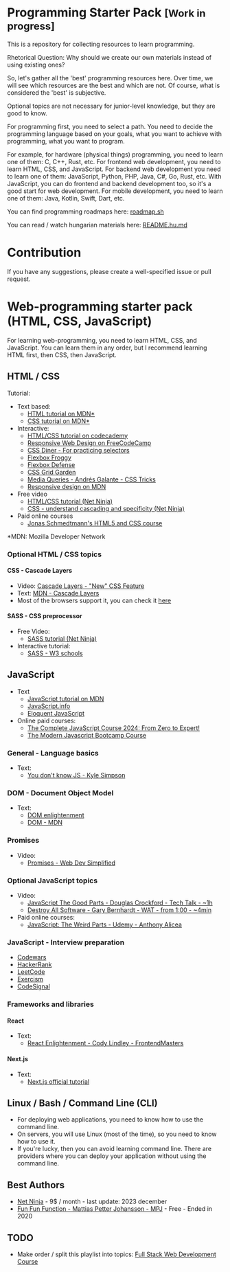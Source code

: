 # Programming Starter Pack <small>[Work in progress]</small>

This is a repository for collecting resources to learn programming.

Rhetorical Question: Why should we create our own materials instead of using existing ones?

So, let's gather all the 'best' programming resources here. Over time, we will see which resources are the best and which are not. Of course, what is considered the 'best' is subjective.

Optional topics are not necessary for junior-level knowledge, but they are good to know.

For programming first, you need to select a path.
You need to decide the programming language based on your goals,
what you want to achieve with programming, what you want to program.

For example, for hardware (physical things) programming, you need to learn one of them: C, C++, Rust, etc.
For frontend web development, you need to learn HTML, CSS, and JavaScript.
For backend web development you need to learn one of them: JavaScript, Python, PHP, Java, C#, Go, Rust, etc.
With JavaScript, you can do frontend and backend development too, so it's a good start for web development.
For mobile development, you need to learn one of them: Java, Kotlin, Swift, Dart, etc.

You can find programming roadmaps here: [roadmap.sh](https://roadmap.sh/)

You can read / watch hungarian materials here: [README.hu.md](README.hu.md)

# Contribution

If you have any suggestions, please create a well-specified issue or pull request.

# Web-programming starter pack (HTML, CSS, JavaScript)

For learning web-programming, you need to learn HTML, CSS, and JavaScript.
You can learn them in any order, but I recommend learning HTML first, then CSS, then JavaScript.

## HTML / CSS

Tutorial:
- Text based:
  - [HTML tutorial on MDN*](https://developer.mozilla.org/en-US/docs/Web/HTML)
  - [CSS tutorial on MDN*](https://developer.mozilla.org/en-US/docs/Web/CSS)
- Interactive:
  - [HTML/CSS tutorial on codecademy](https://www.codecademy.com/catalog/language/html-css)
  - [Responsive Web Design on FreeCodeCamp](https://www.freecodecamp.org/learn/2022/responsive-web-design/)
  - [CSS Diner - For practicing selectors](https://flukeout.github.io/)
  - [Flexbox Froggy](https://flexboxfroggy.com/)
  - [Flexbox Defense](http://www.flexboxdefense.com/)
  - [CSS Grid Garden](https://cssgridgarden.com/)
  - [Media Queries - Andrés Galante - CSS Tricks](https://css-tricks.com/a-complete-guide-to-css-media-queries/)
  - [Responsive design on MDN](https://developer.mozilla.org/en-US/docs/Learn/CSS/CSS_layout/Responsive_Design)
- Free video
  - [HTML/CSS tutorial (Net Ninja)](https://www.youtube.com/playlist?list=PL4cUxeGkcC9ivBf_eKCPIAYXWzLlPAm6G)
  - [CSS - understand cascading and specificity (Net Ninja)](https://www.youtube.com/watch?v=_DeC_O9S9ag&list=PL4cUxeGkcC9jS4SctqK83Ag58a0_UEcE_&index=1)
- Paid online courses
  - [Jonas Schmedtmann's HTML5 and CSS course](https://www.udemy.com/course/design-and-develop-a-killer-website-with-html5-and-css3/)

*MDN: Mozilla Developer Network

### Optional HTML / CSS topics

#### CSS - Cascade Layers

- Video: [Cascade Layers - "New" CSS Feature](https://www.youtube.com/playlist?list=PL4cUxeGkcC9jS4SctqK83Ag58a0_UEcE_)
- Text: [MDN - Cascade Layers](https://developer.mozilla.org/en-US/docs/Learn/CSS/Building_blocks/Cascade_layers)
- Most of the browsers support it, you can check it [here](https://caniuse.com/?search=%40layer)

#### SASS - CSS preprocessor

- Free Video:
  - [SASS tutorial (Net Ninja)](https://www.youtube.com/playlist?list=PL4cUxeGkcC9iEwigam3gTjU_7IA3W2WZA)
- Interactive tutorial:
  - [SASS - W3 schools](https://www.w3schools.com/sass/sass_intro.php)

## JavaScript

- Text
  - [JavaScript tutorial on MDN](https://developer.mozilla.org/en-US/docs/Web/JavaScript)
  - [JavaScript.info](https://javascript.info/)
  - [Eloquent JavaScript](https://eloquentjavascript.net/)
- Online paid courses:
  - [The Complete JavaScript Course 2024: From Zero to Expert!](https://www.udemy.com/course/the-complete-javascript-course/)
  - [The Modern Javascript Bootcamp Course](https://www.udemy.com/course/javascript-beginners-complete-tutorial/)


### General - Language basics

- Text:
  - [You don't know JS - Kyle Simpson](https://github.com/getify/You-Dont-Know-JS/blob/1st-ed/README.md)

### DOM - Document Object Model

- Text:
  - [DOM enlightenment](http://domenlightenment.com/)
  - [DOM - MDN](https://developer.mozilla.org/en-US/docs/Web/API/Document_Object_Model/Introduction)

### Promises

- Video:
  - [Promises - Web Dev Simplified](https://www.youtube.com/playlist?list=PLZlA0Gpn_vH-0FlQnruw2rd1HuiYJHHkm)

### Optional JavaScript topics

- Video:
  - [JavaScript The Good Parts - Douglas Crockford - Tech Talk - ~1h](https://www.youtube.com/watch?v=hQVTIJBZook)
  - [Destroy All Software - Gary Bernhardt - WAT - from 1:00 - ~4min](https://www.destroyallsoftware.com/talks/wat)
- Paid online courses:
  - [JavaScript: The Weird Parts - Udemy - Anthony Alicea](https://www.udemy.com/course/understand-javascript/)

### JavaScript - Interview preparation

- [Codewars](https://www.codewars.com/)
- [HackerRank](https://www.hackerrank.com/)
- [LeetCode](https://leetcode.com/)
- [Exercism](https://exercism.io/)
- [CodeSignal](https://codesignal.com/)

### Frameworks and libraries

#### React

- Text:
  - [React Enlightenment - Cody Lindley - FrontendMasters](https://www.reactenlightenment.com)

#### Next.js

- Text:
  - [Next.js official tutorial](https://nextjs.org/learn)

## Linux / Bash / Command Line (CLI)

- For deploying web applications, you need to know how to use the command line.
- On servers, you will use Linux (most of the time), so you need to know how to use it.
- If you're lucky, then you can avoid learning command line.
  There are providers where you can deploy your application without using the command line. 

## Best Authors

- [Net Ninja](https://netninja.dev/) - 9$ / month - last update: 2023 december
- [Fun Fun Function - Mattias Petter Johansson - MPJ](https://www.youtube.com/@funfunfunction) - Free - Ended in 2020

## TODO

- Make order / split this playlist into topics: [Full Stack Web Development Course](https://www.youtube.com/playlist?list=PLZlA0Gpn_vH8jbFkBjOuFjhxANC63OmXM)